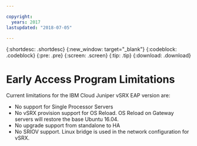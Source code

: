 ```yaml
---

copyright:
  years: 2017
lastupdated: "2018-07-05"

---
```


{:shortdesc: .shortdesc}
{:new_window: target="_blank"}
{:codeblock: .codeblock}
{:pre: .pre}
{:screen: .screen}
{:tip: .tip}
{:download: .download}

# Early Access Program Limitations

Current limitations for the IBM Cloud Juniper vSRX EAP version are:
* No support for Single Processor Servers
* No vSRX provision support for OS Reload. OS Reload on Gateway servers will restore the base Ubuntu 16.04.
* No upgrade support from standalone to HA
* No SRIOV support. Linux bridge is used in the network configuration for vSRX.
